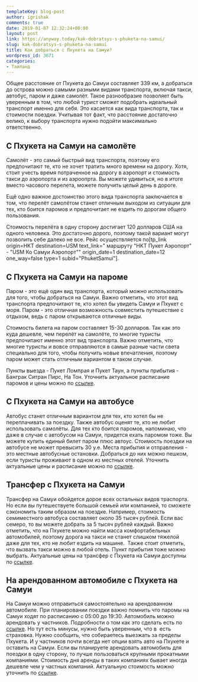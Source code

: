 ```yaml
---
templateKey: blog-post
author: igrishak
comments: true
date: 2019-01-07 12:32:24+00:00
layout: post
link: https://anyway.today/kak-dobratsys-s-phuketa-na-samui/
slug: kak-dobratsys-s-phuketa-na-samui
title: Как добраться с Пхукета на Самуи?
wordpress_id: 3671
categories:
- Таиланд
---
```


Общее расстояние от Пхукета до Самуи составляет 339 км, а добраться до острова можно самыми разными видами транспорта, включая такси, автобус, паром и даже самолёт. Такое разнообразие позволяет быть уверенным в том, что любой турист сможет подобрать идеальный транспорт именно для себя. Это касается как вида транспорта, так и стоимости поездки. Учитывая тот факт, что расстояние достаточно велико, к выбору транспорта нужно подойти максимально ответственно.


<!-- more -->


## С Пхукета на Самуи на самолёте


Самолёт - это самый быстрый вид транспорта, поэтому его предпочитают те, кто не хочет тратить много времени на дорогу. Хотя, стоит учесть время потраченное на дорогу в аэропорт и стоимость такси до аэропорта и из аэроопрта. Вы можете удивиться, но в итоге вместо часового перелета, можете получить целый день в дороге.


Ещё одно важное достоинство этого вида транспорта заключается в том, что перелёт самолётом станет отличным выходом из ситуации для тех, кто боится паромов и предпочитает не ездить по дорогам общего пользования.

Стоимость перелёта в одну сторону достигает 120 долларов США на одного человека. Это достаточно дорого, поэтому такой вариант могут позволить себе далеко не все. Рейс осуществляется по[tp_link origin=HKT destination=USM text_link=" маршруту "HKT Пукет Аэропорт" - "USM Ко Самуи Аэропорт"" origin_date=1 destination_date=12 one_way=false type=1 subid="PhuketSamui"]. 


## **С Пхукета на Самуи на пароме**



Паром - это ещё один вид транспорта, который можно использовать для того, чтобы добраться на Самуи. Важно отметить, что этот вид транспорта предпочитают те, кто хотел бы увидеть Самуи и Пхукет с моря. Паром - это отличная возможность совместить путешествие с отдыхом, ведь с паром открываются отличные виды.


Стоимость билета на паром составляет 15-30 долларов. Так как это куда дешевле, чем перелёт на самолёте, то многие туристы предпочитают именно этот вид транспорта. Важно отметить, что многие туристы и вовсе отправляются в самые разные части света специально для того, чтобы получить новые впечатления, поэтому паром может стать отличным вариантом в таком случае.

Пункты выезда - Пукет Ломпрая и Пукет Таун, а пункты прибытия - Банграк Ситран Пирс, На Тон. Уточнить актуальное расписание паромов и цены можно по [ссылке](https://c44.travelpayouts.com/click?shmarker=14510&promo_id=1764&source_type=customlink&type=click&custom_url=https%3A%2F%2F12go.asia%2Fru%2Ftravel%2Fphuket%2Fkoh-samui%3Fdirection%3Dforward).



## С Пхукета на Самуи на автобусе



Автобус станет отличным вариантом для тех, кто хотел бы не переплачивать за поездку. Также автобус оценят те, кто не любит использовать самолёты. Для тех кто боится паромов, напоминаю, что даже в случае с автобусом на Самуи, придется ехать паромом тоже. Вы можете купить единый билет паром плюс автоус. Стоимость поездки на автобусе не может превысить 30 у.е. Места прибытия и отправления - это местные автобусные остановки. Добраться до них можно пешком, если туристы проживают в одном из местных отелей. Уточнить актуальные цены и расписание можно по [ссылке](https://c44.travelpayouts.com/click?shmarker=14510&promo_id=1764&source_type=customlink&type=click&custom_url=https%3A%2F%2F12go.asia%2Fru%2Ftravel%2Fphuket%2Fkoh-samui%3Fdirection%3Dforward).



## Трансфер с Пхукета на Самуи


Трансфер на Самуи обойдется дорое всех остальных видов траспорта. Но если вы путешествуете большой семьей или компанией, то сможете сэкономить таким образом на поездке. Например, стоимость семиместного автобуса составляет около 35 тысяч рублей. Если вас семеро, то вы можете добрать за 5 тысяч рублей каждый. Важно отметить, что на Пхукете можно найти масса комфортабельных автомобилей, поэтому дорога на такси не станет слишком тяжелой даже для тех, кто не любит ездить на машине.  Также стоит отметить, что вызвать такси можно в любой отель. Пункт прибытия тоже можно выбрать. Актуальные цены на трансфер с Пхукета на Самуи доступны по [ссылке](https://c1.travelpayouts.com/click?shmarker=14510&promo_id=647&source_type=customlink&type=click&custom_url=https%3A%2F%2Fkiwitaxi.ru%2Fthailand%2Fphuket%20airport-%3Eko%2Bsamui%2Bcity%23transfers).


## На арендованном автомобиле с Пхукета на Самуи



На Самуи можно отправиться самостоятельно на арендованном автомобиле. При планировании поездки важно помнить что паромы на Самуи ходят по расписанию с 05:00 до 19:30. Автомобиль можно арендовать у частников. Подробности о том как это сделать есть по [ссылке](https://anyway.today/arenda-avto-na-phukete/). Но тут есть минусы, нужно быть уверенным, что в  есть страховка. Нужно сообщить, что собираетесь выезжать за пределы Пхукета. И у частников почти всегда нет опции взять авто на Пхукете и оставить на Самуи. Если вы планируете арендовать автомобиль для поездки в одну сторону, то лучше пользоваться крупными прокатными компаниями. Стоимость дня аренды в таких компаниях бывает иногда дешевле чем у частных компаний. Актуальную стоимость можно уточнить по [ссылке](https://c10.travelpayouts.com/click?shmarker=14510&promo_id=2018&source_type=customlink&type=click&custom_url=https%3A%2F%2Fwww.economybookings.com%2Fcars%2Fresults%3Fpco%3D%26pci%3D%26plc%3D3795%26dco%3D%26dci%3D%26dlc%3D3795%26py%3D2019%26pm%3D1%26pd%3D17%26dy%3D2019%26dm%3D1%26dd%3D23%26pt%3D1000%26dt%3D1000%26age%3D35%26crcy%3DTHB%26lang%3Den%26a%3D1%26QueryF%3DPhuket%20International%2BAirport%2B(HKT)).
